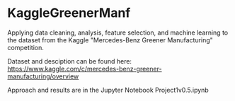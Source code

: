 # KaggleGreenerManf
Applying data cleaning, analysis, feature selection, and machine learning to the dataset from the Kaggle "Mercedes-Benz Greener Manufacturing" competition.

Dataset and desciption can be found here: https://www.kaggle.com/c/mercedes-benz-greener-manufacturing/overview

Approach and results are in the Jupyter Notebook Project1v0.5.ipynb